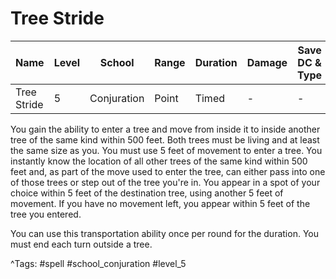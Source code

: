 # Tree Stride

| Name | Level | School | Range | Duration | Damage | Save DC & Type |
|------|-------|--------|-------|----------|--------|----------------|
| Tree Stride | 5 | Conjuration | Point | Timed | - | - |

You gain the ability to enter a tree and move from inside it to inside another tree of the same kind within 500 feet. Both trees must be living and at least the same size as you. You must use 5 feet of movement to enter a tree. You instantly know the location of all other trees of the same kind within 500 feet and, as part of the move used to enter the tree, can either pass into one of those trees or step out of the tree you're in. You appear in a spot of your choice within 5 feet of the destination tree, using another 5 feet of movement. If you have no movement left, you appear within 5 feet of the tree you entered.

You can use this transportation ability once per round for the duration. You must end each turn outside a tree.

^Tags: #spell #school_conjuration #level_5